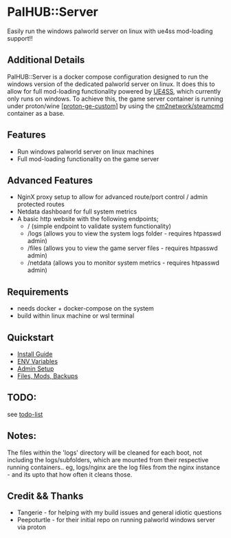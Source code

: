 # PalHUB::Server
Easily run the windows palworld server on linux with ue4ss mod-loading support!! 

## Additional Details
PalHUB::Server is a docker compose configuration designed to run the windows version of the dedicated palworld server on linux. It does this to allow for full mod-loading functionality powered by [UE4SS](https://github.com/UE4SS-RE/RE-UE4SS), which currently only runs on windows. To achieve this, the game server container is running under proton/wine [[proton-ge-custom]](https://github.com/GloriousEggroll/proton-ge-custom) by using the [cm2network/steamcmd](https://hub.docker.com/r/cm2network/steamcmd) container as a base. 

## Features
- Run windows palworld server on linux machines
- Full mod-loading functionality on the game server

## Advanced Features
- NginX proxy setup to allow for advanced route/port control / admin protected routes
- Netdata dashboard for full system metrics
- A basic http website with the following endpoints;
  - / (simple endpoint to validate system functionality)
  - /logs (allows you to view the system logs folder - requires htpasswd admin)
  - /files (allows you to view the game server files - requires htpasswd admin)
  - /netdata (allows you to monitor system metrics - requires htpasswd admin)

## Requirements
- needs docker + docker-compose on the system
- build within linux machine or wsl terminal

## Quickstart
- [Install Guide](/readme/install.md) 
- [ENV Variables](/.env.default)
- [Admin Setup](/readme/admins.md)
- [Files, Mods, Backups](readme/files.md)

## TODO:
see [todo-list](/readme/todo.md)

## Notes: 
The files within the 'logs' directory will be cleaned for each boot, not including the logs/subfolders, which are mounted from their respective running containers.. eg, logs/nginx are the log files from the nginx instance - and its upto that how often it cleans those. 

## Credit && Thanks
- Tangerie - for helping with my build issues and general idiotic questions
- Peepoturtle - for their initial repo on running palworld windows server via proton
